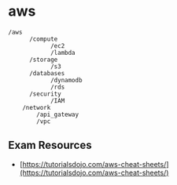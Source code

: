 # aws

```
/aws
	  /compute
		    /ec2
		    /lambda
	  /storage
		    /s3
	  /databases
		    /dynamodb
		    /rds
	  /security
		    /IAM
    /network
        /api_gateway
        /vpc
```

## Exam Resources

* [https://tutorialsdojo.com/aws-cheat-sheets/](https://tutorialsdojo.com/aws-cheat-sheets/)

